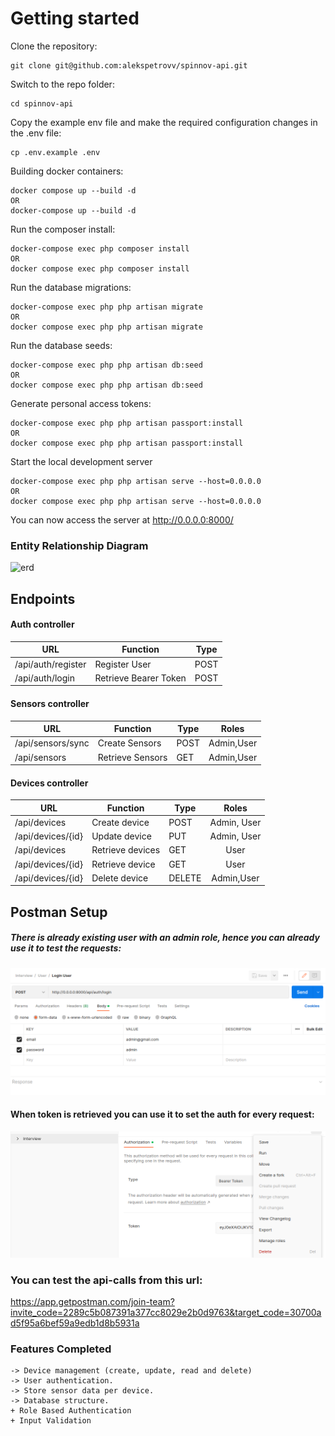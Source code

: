 # Getting started

Clone the repository:

    git clone git@github.com:alekspetrovv/spinnov-api.git

Switch to the repo folder:

    cd spinnov-api

Copy the example env file and make the required configuration changes in the .env file:

    cp .env.example .env

Building docker containers:

    docker compose up --build -d
    OR
    docker-compose up --build -d

Run the composer install:

    docker-compose exec php composer install
    OR
    docker compose exec php composer install

Run the database migrations:

    docker-compose exec php php artisan migrate
    OR
    docker compose exec php php artisan migrate

Run the database seeds:

    docker-compose exec php php artisan db:seed
    OR
    docker compose exec php php artisan db:seed

Generate personal access tokens:

    docker-compose exec php php artisan passport:install
    OR
    docker compose exec php php artisan passport:install



Start the local development server

    docker-compose exec php php artisan serve --host=0.0.0.0
    OR
    docker compose exec php php artisan serve --host=0.0.0.0

You can now access the server at http://0.0.0.0:8000/


### Entity Relationship Diagram
![erd](https://user-images.githubusercontent.com/98402212/218795528-045e7beb-079c-4363-bf7e-15167f8dbbe0.jpg)



## Endpoints

#### Auth controller

| URL                | Function              | Type |  
|--------------------|-----------------------|:----:|
| /api/auth/register | Register User         | POST |
| /api/auth/login    | Retrieve Bearer Token | POST |

#### Sensors controller

| URL                | Function         | Type |   Roles    |
|--------------------|------------------|------|:----------:|
| /api/sensors/sync  | Create Sensors   | POST | Admin,User |
| /api/sensors       | Retrieve Sensors | GET  | Admin,User |

#### Devices controller

| URL               | Function          |  Type  |    Roles    |
|-------------------|-------------------|--------|:-----------:|
| /api/devices      | Create device     |  POST  | Admin, User |       
| /api/devices/{id} | Update device     |  PUT   | Admin, User |
| /api/devices      | Retrieve devices  |  GET   |    User     |
| /api/devices/{id} | Retrieve device   |  GET   |    User     |
| /api/devices/{id} | Delete device     | DELETE | Admin,User  |

## Postman Setup

##### There is already existing user with an admin role, hence you can already use it to test the requests:
![img_1.png](img_1.png)

#### When token is retrieved you can use it to set the auth for every request:
![img.png](img.png)

### You can test the api-calls from this url:
https://app.getpostman.com/join-team?invite_code=2289c5b087391a377cc8029e2b0d9763&target_code=30700ad5f95a6bef59a9edb1d8b5931a

### Features Completed
    -> Device management (create, update, read and delete)
    -> User authentication. 
    -> Store sensor data per device.
    -> Database structure.
    + Role Based Authentication
    + Input Validation

